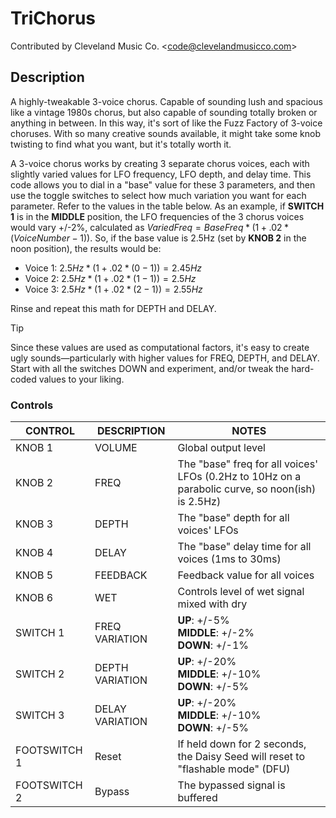 # TriChorus

Contributed by Cleveland Music Co. \<<code@clevelandmusicco.com>\>

## Description

A highly-tweakable 3-voice chorus. Capable of sounding lush and spacious like a vintage 1980s chorus, but also capable of sounding totally broken or anything in between. In this way, it's sort of like the Fuzz Factory of 3-voice choruses. With so many creative sounds available, it might take some knob twisting to find what you want, but it's totally worth it.

A 3-voice chorus works by creating 3 separate chorus voices, each with slightly varied values for LFO frequency, LFO depth, and delay time. This code allows you to dial in a "base" value for these 3 parameters, and then use the toggle switches to select how much variation you want for each parameter. Refer to the values in the table below. As an example, if **SWITCH 1** is in the **MIDDLE** position, the LFO frequencies of the 3 chorus voices would vary +/-2%, calculated as $`VariedFreq=BaseFreq*(1+.02*(VoiceNumber−1))`$. So, if the base value is 2.5Hz (set by **KNOB 2** in the noon position), the results would be:

* Voice 1: $`2.5Hz*(1+.02*(0−1))=2.45Hz`$
* Voice 2: $`2.5Hz*(1+.02*(1−1))=2.5Hz`$
* Voice 3: $`2.5Hz*(1+.02*(2−1))=2.55Hz`$

Rinse and repeat this math for DEPTH and DELAY.

> [!TIP]
> Since these values are used as computational factors, it's easy to create ugly sounds—particularly with higher values for FREQ, DEPTH, and DELAY. Start with all the switches DOWN and experiment, and/or tweak the hard-coded values to your liking.

### Controls

| CONTROL | DESCRIPTION | NOTES |
|-|-|-|
| KNOB 1 | VOLUME | Global output level |
| KNOB 2 | FREQ | The "base" freq for all voices' LFOs (0.2Hz to 10Hz on a parabolic curve, so noon(ish) is 2.5Hz) |
| KNOB 3 | DEPTH | The "base" depth for all voices' LFOs |
| KNOB 4 | DELAY | The "base" delay time for all voices (1ms to 30ms) |
| KNOB 5 | FEEDBACK | Feedback value for all voices |
| KNOB 6 | WET | Controls level of wet signal mixed with dry |
| SWITCH 1 | FREQ VARIATION | **UP**: +/-5%<br/>**MIDDLE**: +/-2%<br/>**DOWN**: +/-1% |
| SWITCH 2 | DEPTH VARIATION | **UP**: +/-20%<br/>**MIDDLE**: +/-10%<br/>**DOWN**: +/-5% |
| SWITCH 3 | DELAY VARIATION | **UP**: +/-20%<br/>**MIDDLE**: +/-10%<br/>**DOWN**: +/-5% |
| FOOTSWITCH 1 | Reset | If held down for 2 seconds, the Daisy Seed will reset to "flashable mode" (DFU) |
| FOOTSWITCH 2 | Bypass | The bypassed signal is buffered |
